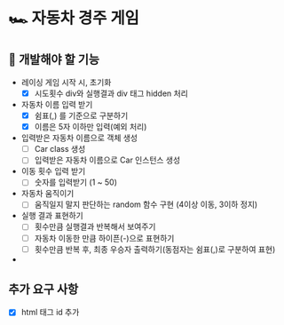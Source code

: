 # 🏎️ 자동차 경주 게임

## 🎯 개발해야 할 기능

- 레이싱 게임 시작 시, 초기화
  - [x] 시도횟수 div와 실행결과 div 태그 hidden 처리
- 자동차 이름 입력 받기
  - [x] 쉼표(,) 를 기준으로 구분하기
  - [x] 이름은 5자 이하만 입력(예외 처리)
- 입력받은 자동차 이름으로 객체 생성
  - [ ] Car class 생성
  - [ ] 입력받은 자동차 이름으로 Car 인스턴스 생성

- 이동 횟수 입력 받기
  - [ ] 숫자를 입력받기 (1 ~ 50) 

- 자동차 움직이기
  - [ ] 움직일지 말지 판단하는 random 함수 구현 (4이상 이동, 3이하 정지)
- 실행 결과 표현하기
  - [ ] 횟수만큼 실행결과 반복해서 보여주기
  - [ ] 자동차 이동한 만큼 하이픈(-)으로 표현하기
  - [ ] 횟수만큼 반복 후, 최종 우승자 출력하기(동점자는 쉼표(,)로 구분하여 표현)

-  

## 추가 요구 사항

- [x] html 태그 id 추가